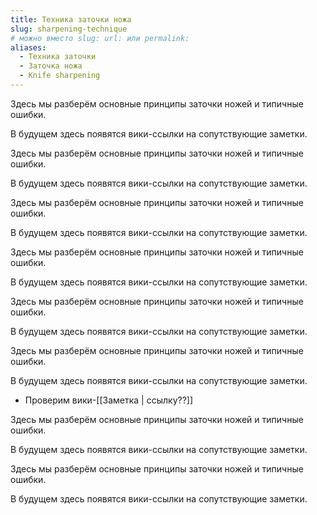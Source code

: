 ```yaml
---
title: Техника заточки ножа
slug: sharpening-technique
# можно вместо slug: url: или permalink:
aliases:
  - Техника заточки
  - Заточка ножа
  - Knife sharpening
---
```



Здесь мы разберём основные принципы заточки ножей и типичные ошибки.

В будущем здесь появятся вики-ссылки на сопутствующие заметки.

Здесь мы разберём основные принципы заточки ножей и типичные ошибки.

В будущем здесь появятся вики-ссылки на сопутствующие заметки.


Здесь мы разберём основные принципы заточки ножей и типичные ошибки.

В будущем здесь появятся вики-ссылки на сопутствующие заметки.

Здесь мы разберём основные принципы заточки ножей и типичные ошибки.

В будущем здесь появятся вики-ссылки на сопутствующие заметки.


Здесь мы разберём основные принципы заточки ножей и типичные ошибки.

В будущем здесь появятся вики-ссылки на сопутствующие заметки.

Здесь мы разберём основные принципы заточки ножей и типичные ошибки.

В будущем здесь появятся вики-ссылки на сопутствующие заметки.

- Проверим вики-[[Заметка | ссылку??]]

Здесь мы разберём основные принципы заточки ножей и типичные ошибки.

В будущем здесь появятся вики-ссылки на сопутствующие заметки.

Здесь мы разберём основные принципы заточки ножей и типичные ошибки.

В будущем здесь появятся вики-ссылки на сопутствующие заметки.
